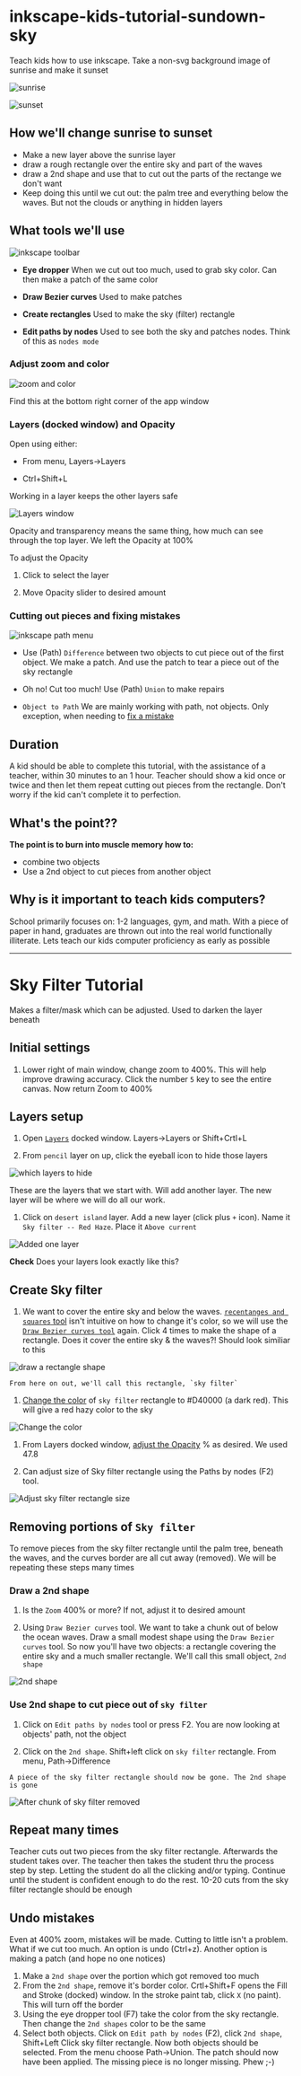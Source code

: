 # inkscape-kids-tutorial-sundown-sky

Teach kids how to use inkscape. Take a non-svg background image of sunrise and make it sunset

![sunrise](src/fetitch-jobs-desert-isle-sunrise.png "Start as a sunrise") 

![sunset](src/fetitch-jobs-desert-isle-sunset.png "Finish as a sunset")


## How we'll change sunrise to sunset

- Make a new layer above the sunrise layer
- draw a rough rectangle over the entire sky and part of the waves
- draw a 2nd shape and use that to cut out the parts of the rectange we don't want
- Keep doing this until we cut out: the palm tree and everything below the waves. But not the clouds or anything in hidden layers

## What tools we'll use

![inkscape toolbar](src/inkscape-tutorial-sundown-inkscape-toolbar.png "We are using these inkscape tools") 

* **Eye dropper**  When we cut out too much, used to grab sky color. Can then make a patch of the same color

* **Draw Bezier curves** Used to make patches

* **Create rectangles** Used to make the sky (filter) rectangle 

* **Edit paths by nodes** Used to see both the sky and patches nodes. Think of this as `nodes mode`

### Adjust zoom and color

![zoom and color](src/zoom-and-color-bar.png "Adjust zoom and color")

Find this at the bottom right corner of the app window

### Layers (docked window) and Opacity

Open using either:

- From menu, Layers->Layers

- Ctrl+Shift+L

Working in a layer keeps the other layers safe

![Layers window](src/layers-window.png "Need to create a new layer and can adjust Opacity")

Opacity and transparency means the same thing, how much can see through the top layer. We left the Opacity at 100%

To adjust the Opacity

1. Click to select the layer

1. Move Opacity slider to desired amount

### Cutting out pieces and fixing mistakes

![inkscape path menu](src/inkscape-tutorial-path-menu.png "Inkscape Path tools we will use") 

- Use (Path) `Difference` between two objects to cut piece out of the first object. We make a patch. And use the patch to tear a piece out of the sky rectangle
- Oh no! Cut too much! Use (Path) `Union` to make repairs

- `Object to Path` We are mainly working with path, not objects. Only exception, when needing to [fix a mistake](#undo-mistakes "fixing mistakes")

## Duration
A kid should be able to complete this tutorial, with the assistance of a teacher, within 30 minutes to an 1 hour. Teacher should show a kid once or twice and then let them repeat cutting out pieces from the rectangle. Don't worry if the kid can't complete it to perfection.

## What's the point??
**The point is to burn into muscle memory how to:**

- combine two objects
- Use a 2nd object to cut pieces from another object

## Why is it important to teach kids computers?

School primarily focuses on: 1-2 languages, gym, and math. With a piece of paper in hand, graduates are thrown out into the real world functionally illiterate. Lets teach our kids computer proficiency as early as possible

---

# Sky Filter Tutorial

Makes a filter/mask which can be adjusted. Used to darken the layer beneath

## Initial settings

1. Lower right of main window, change zoom to 400%. This will help improve drawing accuracy. Click the number `5` key to see the entire canvas. Now return Zoom to 400%

## Layers setup

1. Open [`Layers`](#layers-docked-window-and-opacity "Layers protect from ruining previous work") docked window. Layers->Layers or Shift+Crtl+L

1. From `pencil` layer on up, click the eyeball icon to hide those layers

![which layers to hide](src/inkscape-tutorial-sundown-layers-most-turned-off.png "pencil layer on up are hidden")

These are the layers that we start with. Will add another layer. The new layer will be where we will do all our work.

1. Click on `desert island` layer. Add a new layer (click plus `+` icon). Name it `Sky filter -- Red Haze`. Place it `Above current`

![Added one layer](src/layers-window.png "Sky filter -- Red Haze layer added")

**Check** Does your layers look exactly like this?

## Create Sky filter

1. We want to cover the entire sky and below the waves. [`recentanges and squares` tool](#what-tools-well-use "Rectange and squares tool icon") isn't intuitive on how to change it's color, so we will use the [`Draw Bezier curves tool`](#what-tools-well-use "Connect the nodes to make a rectangle") again. Click 4 times to make the shape of a rectangle. Does it cover the entire sky & the waves?! Should look similiar to this
 
![draw a rectangle shape](src/inkscape-tutorial-sky-filter-square.png "Rectangle does not need to be perfect")

```
From here on out, we'll call this rectangle, `sky filter`
```

1. [Change the color](#adjust-zoom-and-color "Changing the color of the sky") of `sky filter` rectangle to #D40000 (a dark red). This will give a red hazy color to the sky

![Change the color](src/zoom-and-color-bar.png "Change color bar")

1. From Layers docked window, [adjust the Opacity](#layers-docked-window-and-opacity "Change sky layer transparency") % as desired. We used 47.8

1. Can adjust size of Sky filter rectangle using the Paths by nodes (F2) tool. 

![Adjust sky filter rectangle size](src/inkscape-tutorial-sundown-inkscape-toolbar.png "inkscape tool bar")

## Removing portions of `Sky filter`

To remove pieces from the sky filter rectangle until the palm tree, beneath the waves, and the curves border are all cut away (removed). We will be repeating these steps many times

### Draw a 2nd shape

1. Is the `Zoom` 400% or more? If not, adjust it to desired amount

1. Using `Draw Bezier curves` tool. We want to take a chunk out of below the ocean waves. Draw a small modest shape using the `Draw Bezier curves` tool. So now you'll have two objects: a rectangle covering the entire sky and a much smaller rectangle. We'll call this small object, `2nd shape`

![2nd shape](src/inkscape-tutorial-sundown-2nd-shape.png "2nd shape is used to cut a sky filter piece away")

### Use 2nd shape to cut piece out of `sky filter`

1. Click on `Edit paths by nodes` tool or press F2. You are now looking at objects' path, not the object

1. Click on the `2nd shape`. Shift+left click on `sky filter` rectangle. From menu, Path->Difference

```
A piece of the sky filter rectangle should now be gone. The 2nd shape is gone
```

![After chunk of sky filter removed](src/inkscape-tutorial-sundown-2nd-shape-cut-out.png "We cut out a piece of the sky filter")

## Repeat many times

Teacher cuts out two pieces from the sky filter rectangle. Afterwards the student takes over. The teacher then takes the student thru the process step by step. Letting the student do all the clicking and/or typing. Continue until the student is confident enough to do the rest. 10-20 cuts from the sky filter rectangle should be enough

## Undo mistakes

Even at 400% zoom, mistakes will be made. Cutting to little isn't a problem. What if we cut too much. An option is undo (Ctrl+z). Another option is making a patch (and hope no one notices)

1. Make a `2nd shape` over the portion which got removed too much
1. From the `2nd shape`, remove it's border color. Crtl+Shift+F opens the Fill and Stroke (docked) window. In the stroke paint tab, click `X` (no paint). This will turn off the border
1. Using the eye dropper tool (F7) take the color from the sky rectangle. Then change the `2nd shapes` color to be the same
1. Select both objects. Click on `Edit path by nodes` (F2), click `2nd shape`, Shift+Left Click sky filter rectangle. Now both objects should be selected. From the menu choose Path->Union. The patch should now have been applied. The missing piece is no longer missing. Phew ;-)
